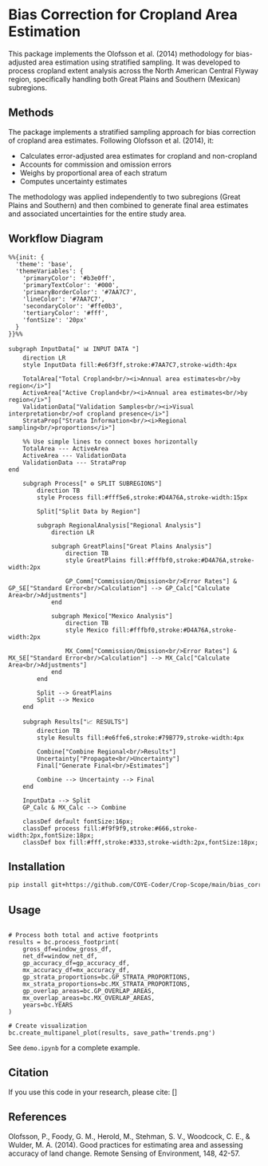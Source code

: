# Bias Correction for Cropland Area Estimation

This package implements the Olofsson et al. (2014) methodology for bias-adjusted area estimation using stratified sampling. It was developed to process cropland extent analysis across the North American Central Flyway region, specifically handling both Great Plains and Southern (Mexican) subregions.

## Methods

The package implements a stratified sampling approach for bias correction of cropland area estimates. Following Olofsson et al. (2014), it:
- Calculates error-adjusted area estimates for cropland and non-cropland
- Accounts for commission and omission errors
- Weighs by proportional area of each stratum
- Computes uncertainty estimates

The methodology was applied independently to two subregions (Great Plains and Southern) and then combined to generate final area estimates and associated uncertainties for the entire study area.


## Workflow Diagram 

```mermaid 
%%{init: {
  'theme': 'base',
  'themeVariables': {
    'primaryColor': '#b3e0ff',
    'primaryTextColor': '#000',
    'primaryBorderColor': '#7AA7C7',
    'lineColor': '#7AA7C7',
    'secondaryColor': '#ffe0b3',
    'tertiaryColor': '#fff',
    'fontSize': '20px'
  }
}}%%

subgraph InputData[" 📊 INPUT DATA "]
    direction LR
    style InputData fill:#e6f3ff,stroke:#7AA7C7,stroke-width:4px
    
    TotalArea["Total Cropland<br/><i>Annual area estimates<br/>by region</i>"]
    ActiveArea["Active Cropland<br/><i>Annual area estimates<br/>by region</i>"]
    ValidationData["Validation Samples<br/><i>Visual interpretation<br/>of cropland presence</i>"]
    StrataProp["Strata Information<br/><i>Regional sampling<br/>proportions</i>"]
    
    %% Use simple lines to connect boxes horizontally
    TotalArea --- ActiveArea
    ActiveArea --- ValidationData
    ValidationData --- StrataProp
end

    subgraph Process[" ⚙️ SPLIT SUBREGIONS"]
        direction TB
        style Process fill:#fff5e6,stroke:#D4A76A,stroke-width:15px
        
        Split["Split Data by Region"]
        
        subgraph RegionalAnalysis["Regional Analysis"]
            direction LR
            
            subgraph GreatPlains["Great Plains Analysis"]
                direction TB
                style GreatPlains fill:#fffbf0,stroke:#D4A76A,stroke-width:2px
                
                GP_Comm["Commission/Omission<br/>Error Rates"] & GP_SE["Standard Error<br/>Calculation"] --> GP_Calc["Calculate Area<br/>Adjustments"]
            end
            
            subgraph Mexico["Mexico Analysis"]
                direction TB
                style Mexico fill:#fffbf0,stroke:#D4A76A,stroke-width:2px
                
                MX_Comm["Commission/Omission<br/>Error Rates"] & MX_SE["Standard Error<br/>Calculation"] --> MX_Calc["Calculate Area<br/>Adjustments"]
            end
        end

        Split --> GreatPlains
        Split --> Mexico
    end

    subgraph Results["📈 RESULTS"]
        direction TB
        style Results fill:#e6ffe6,stroke:#79B779,stroke-width:4px
        
        Combine["Combine Regional<br/>Results"]
        Uncertainty["Propagate<br/>Uncertainty"]
        Final["Generate Final<br/>Estimates"]
        
        Combine --> Uncertainty --> Final
    end

    InputData --> Split
    GP_Calc & MX_Calc --> Combine

    classDef default fontSize:16px;
    classDef process fill:#f9f9f9,stroke:#666,stroke-width:2px,fontSize:18px;
    classDef box fill:#fff,stroke:#333,stroke-width:2px,fontSize:18px;
```

## Installation

```bash
pip install git+https://github.com/COYE-Coder/Crop-Scope/main/bias_correction.git
```


## Usage

```import bias_correction as bc

# Process both total and active footprints
results = bc.process_footprint(
    gross_df=window_gross_df,
    net_df=window_net_df,
    gp_accuracy_df=gp_accuracy_df,
    mx_accuracy_df=mx_accuracy_df,
    gp_strata_proportions=bc.GP_STRATA_PROPORTIONS,
    mx_strata_proportions=bc.MX_STRATA_PROPORTIONS,
    gp_overlap_areas=bc.GP_OVERLAP_AREAS,
    mx_overlap_areas=bc.MX_OVERLAP_AREAS,
    years=bc.YEARS
)

# Create visualization
bc.create_multipanel_plot(results, save_path='trends.png')
```


See `demo.ipynb` for a complete example.

## Citation
If you use this code in your research, please cite:
[]


## References
Olofsson, P., Foody, G. M., Herold, M., Stehman, S. V., Woodcock, C. E., & Wulder, M. A. (2014). Good practices for estimating area and assessing accuracy of land change. Remote Sensing of Environment, 148, 42-57.
